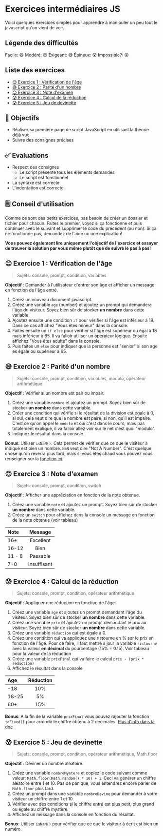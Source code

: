 <!-- omit in toc -->
# Exercices intermédiaires JS

Voici quelques exercices simples pour apprendre à manipuler un peu tout le javascript qu'on vient de voir.

<!-- omit in toc -->
## Légende des difficultés

Facile: 😄
Modéré: 😊
Exigeant: 😅
Épineux: 😰
Impossible?: 😡

<!-- omit in toc -->
## Liste des exercices

- [😊 Exercice 1 : Vérification de l'âge](#-exercice-1--vérification-de-lâge)
- [😅 Exercice 2 : Parité d'un nombre](#-exercice-2--parité-dun-nombre)
- [😊 Exercice 3 : Note d'examen](#-exercice-3--note-dexamen)
- [😰 Exercice 4 : Calcul de la réduction](#-exercice-4--calcul-de-la-réduction)
- [😰 Exercice 5 : Jeu de devinette](#-exercice-5--jeu-de-devinette)

<!-- omit in toc -->
## :memo: Objectifs

- Réaliser sa première page de script JavaScript en utilisant la théorie déjà vue
- Suivre des consignes précises

<!-- omit in toc -->
## :white_check_mark: Evaluations

- Respect des consignes
  - Le script présente tous les éléments demandés
  - Le script est fonctionnel
- La syntaxe est correcte
- L'indentation est correcte

<!-- omit in toc -->
## 🗒️ Conseil d'utilisation

Comme ce sont des petits exercices, pas besoin de créer un dossier et fichier pour chacun. Faites le premier, voyez si ça fonctionne et puis continuer avec le suivant et supprimer le code du précédent (ou non). Si ça ne fonctionne pas, demandez de l'aide ou une explication!

**Vous pouvez également lire uniquement l'objectif de l'exercice et essayer de trouver la solution par vous même plutôt que de suivre le pas à pas!**

## 😊 Exercice 1 : Vérification de l'âge

> Sujets: console, prompt, condition, variables

**Objectif** : Demander à l'utilisateur d'entrer son âge et afficher un message en fonction de l'âge entré.

1. Créez un nouveau document javascript.
2. Créez une variable `age` (number) et ajoutez un prompt qui demandera l'âge du visiteur. Soyez bien sûr de stocker **un nombre** dans cette variable.
3. Ajoutez ensuite une condition `if` pour vérifier si l'âge est inférieur à 18. Dans ce cas affichez "Vous êtes mineur" dans la console.
4. Faites ensuite un `if else` pour vérifier si l'âge est supérieur ou égal à 18 mais inférieur à 65. Il va falloir utiliser un opérateur logique. Ensuite affichez "Vous êtes adulte" dans la console.
5. Puis faites un `else` pour indiquer que la personne est "senior" si son age es égale ou supérieur à 65.

## 😅 Exercice 2 : Parité d'un nombre

> Sujets: console, prompt, condition, variables, modulo, opérateur arithmétique

**Objectif** : Vérifier si un nombre est pair ou impair.

1. Créez une variable `nombre` et ajoutez un prompt. Soyez bien sûr de stocker **un nombre** dans cette variable.
2. Créer une condition qui vérifie si le résultat de la division est égale à 0, si oui, cela veut dire que le nombre est paire, si non, qu'il est impaire. C'est ce qu'on appel le `modulo` et oui c'est dans le cours, mais pas totalement expliqué, il va falloir allez voir sur le net c'est quoi "modulo".
3. Indiquez le résultat dans la console.

**Bonus**: Utiliser `isNaN()`. Cela permet de vérifier que ce que le visiteur à indiqué est bien un nombre. `NaN` veut dire "Not A Number". C'est quelque chose qu'on reverra plus tard, mais si vous êtes chaud vous pouvez vous renseigner sur la [fonction ici](https://developer.mozilla.org/fr/docs/Web/JavaScript/Reference/Global_Objects/isNaN).

## 😊 Exercice 3 : Note d'examen

> Sujets: console, prompt, condition, switch

**Objectif** : Afficher une appréciation en fonction de la note obtenue.

1. Créez une variable `note` et ajoutez un prompt. Soyez bien sûr de stocker **un nombre** dans cette variable.
2. Créez un `switch` pour affichez dans la console un message en fonction de la note obtenue (voir tableau)

| Note | Message| 
| :--- |:------:|
| 16+  | Excellent |
| 16-12  | Bien |
| 11 - 8  | Passable |
| 7-0  | Insuffisant |

## 😰 Exercice 4 : Calcul de la réduction

> Sujets: console, prompt, condition, opérateur arithmétique

**Objectif** : Appliquer une réduction en fonction de l'âge.

1. Créez une variable `age` et ajoutez un prompt demandant l'âge du visiteur. Soyez bien sûr de stocker **un nombre** dans cette variable.
2. Créez une variable `prix` et ajoutez un prompt demandant le prix au visiteur. Soyez bien sûr de stocker **un nombre** dans cette variable.
3. Créez une variable `réduction` qui est égale à 0.
4. Créez une condition qui va appliquez une ristourne en % sur le prix en fonction de l'âge. Pour ce faire, il faut mettre à jour la variable `ristourne` avec la valeur **en décimal** du pourcentage (15% = 0.15). Voir tableau pour la valeur de la réduction
5. Créez une variable `prixFinal` qui va faire le calcul `prix - (prix * réduction)`
6. Affichez le résultat dans la console

| Age | Réduction| 
| :--- |:------:|
| -18  | 10% |
| 18-25  | 5% |
| 60+  | 15% |

**Bonus**: A la fin de la variable `prixFinal` vous pouvez rajouter la fonction `toFixed()` pour arrondir le chiffre obtenu à 2 décimales. [Plus d'info dans la doc](https://developer.mozilla.org/fr/docs/Web/JavaScript/Reference/Global_Objects/Number/toFixed)

## 😰 Exercice 5 : Jeu de devinette

> Sujets: console, prompt, condition, opérateur arithmétique, Math.floor

**Objectif** : Deviner un nombre aléatoire.

1. Créez une variable `nombreMystere` et copiez le code suivant comme valeur: `Math.floor(Math.random() * 10) + 1`. Ceci va générer un chiffre aléatoire entre 1 et 10. Pas de panique, vous entendrez encore parler de `Math.floor` plus tard.
2. Créez un prompt dans une variable `nombreDevine` pour demander à votre visiteur un chiffre entre 1 et 10.
3. Vérifier avec des conditions si le chiffre entré est plus petit, plus grand ou égale au chiffre mystère.
4. Affichez un message dans la console en fonction du résultat.

**Bonus**: Utiliser `isNaN()` pour vérifier que ce que le visiteur à écrit est bien un numéro.